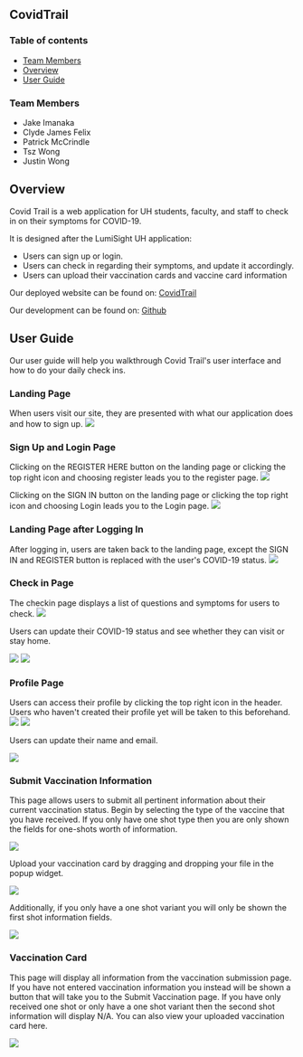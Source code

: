 ## CovidTrail

### Table of contents

* [Team Members](#team-members)
* [Overview](#overview)
* [User Guide](#user-guide)

### Team Members
* Jake Imanaka
* Clyde James Felix
* Patrick McCrindle
* Tsz Wong
* Justin Wong

## Overview

Covid Trail is a web application for UH students, faculty, and staff to check in on their symptoms for COVID-19.

It is designed after the LumiSight UH application:

* Users can sign up or login.
* Users can check in regarding their symptoms, and update it accordingly.
* Users can upload their vaccination cards and vaccine card information

Our deployed website can be found on: [CovidTrail](https://covidtrail.meteorapp.com)

Our development can be found on: [Github](https://github.com/CovidTrail/covidtrail)

## User Guide

Our user guide will help you walkthrough Covid Trail's user interface and how to do your daily check ins.

### Landing Page

When users visit our site, they are presented with what our application does and how to sign up.
![](images/landing.PNG)

### Sign Up and Login Page

Clicking on the REGISTER HERE button on the landing page or clicking the top right icon and choosing register leads you to the register page.
![](images/register.PNG)

Clicking on the SIGN IN button on the landing page or clicking the top right icon and choosing Login leads you to the Login page.
![](images/login.PNG)

### Landing Page after Logging In

After logging in, users are taken back to the landing page, except the SIGN IN and REGISTER button is replaced with the user's COVID-19 status.
![](images/landingLoggedIn.PNG)

### Check in Page

The checkin page displays a list of questions and symptoms for users to check.
![](images/checkIn.PNG)

Users can update their COVID-19 status and see whether they can visit or stay home.

![](images/approved.PNG)
![](images/declined.PNG)

### Profile Page

Users can access their profile by clicking the top right icon in the header.
Users who haven't created their profile yet will be taken to this beforehand.
![](images/newProfile.PNG)
![](images/newProfile2.PNG)

Users can update their name and email.

![](images/profile.PNG)

### Submit Vaccination Information

This page allows users to submit all pertinent information about their current vaccination status. Begin by selecting the type of the vaccine that you have received. If you only have one shot type then you are only shown the fields for one-shots worth of information.

![](images/moderna.PNG)

Upload your vaccination card by dragging and dropping your file in the popup widget.

![](images/upload.PNG)

Additionally, if you only have a one shot variant you will only be shown the first shot information fields.

![](images/johnson_and_johnson.PNG)



### Vaccination Card

This page will display all information from the vaccination submission page. If you have not entered vaccination information you instead will be shown a button that will take you to the Submit Vaccination page. If you have only received one shot or only have a one shot variant then the second shot information will display N/A. You can also view your uploaded vaccination card here. 


![](images/vax_card_updated.PNG)







